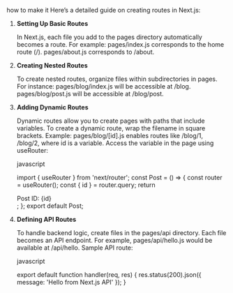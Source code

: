 how to make it 
Here’s a detailed guide on creating routes in Next.js:
1. **Setting Up Basic Routes**

    In Next.js, each file you add to the pages directory automatically becomes a route.
    For example:
        pages/index.js corresponds to the home route (/).
        pages/about.js corresponds to /about.

2. **Creating Nested Routes**

    To create nested routes, organize files within subdirectories in pages.
    For instance:
        pages/blog/index.js will be accessible at /blog.
        pages/blog/post.js will be accessible at /blog/post.

3. **Adding Dynamic Routes**

    Dynamic routes allow you to create pages with paths that include variables.
    To create a dynamic route, wrap the filename in square brackets.
    Example:
        pages/blog/[id].js enables routes like /blog/1, /blog/2, where id is a variable.
    Access the variable in the page using useRouter:

    javascript

    import { useRouter } from 'next/router';
    const Post = () => {
      const router = useRouter();
      const { id } = router.query;
      return <div>Post ID: {id}</div>;
    };
    export default Post;

4. **Defining API Routes**

    To handle backend logic, create files in the pages/api directory. Each file becomes an API endpoint.
    For example, pages/api/hello.js would be available at /api/hello.
    Sample API route:

    javascript

    export default function handler(req, res) {
      res.status(200).json({ message: 'Hello from Next.js API' });
    }

